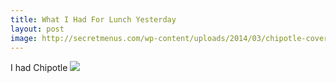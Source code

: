 ```yaml
---
title: What I Had For Lunch Yesterday
layout: post
image: http://secretmenus.com/wp-content/uploads/2014/03/chipotle-cover-photo.jpg
---
```


I had Chipotle
<img src="{{ image }}"/>
